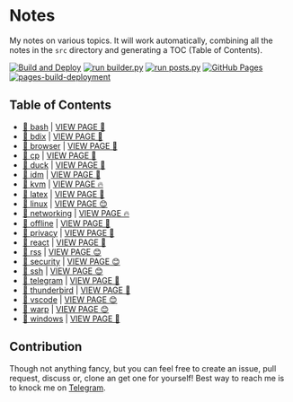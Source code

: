# Notes

My notes on various topics. It will work automatically, combining all the notes in the `src` directory and generating a TOC (Table of Contents).

[![Build and Deploy](https://github.com/SharafatKarim/notes/actions/workflows/action.yml/badge.svg)](https://github.com/SharafatKarim/notes/actions/workflows/action.yml)
[![run builder.py](https://github.com/SharafatKarim/notes/actions/workflows/action.yml/badge.svg)](https://github.com/SharafatKarim/notes/actions/workflows/action.yml)
[![run posts.py](https://github.com/SharafatKarim/notes/actions/workflows/posts.yml/badge.svg)](https://github.com/SharafatKarim/notes/actions/workflows/posts.yml)
[![GitHub Pages](https://github.com/SharafatKarim/notes/actions/workflows/gh-pages.yml/badge.svg)](https://github.com/SharafatKarim/notes/actions/workflows/gh-pages.yml)
[![pages-build-deployment](https://github.com/SharafatKarim/notes/actions/workflows/pages/pages-build-deployment/badge.svg)](https://github.com/SharafatKarim/notes/actions/workflows/pages/pages-build-deployment)


## Table of Contents

- [🎸 bash](src/bash.md) | <a href='https://sharafat.is-a.dev/notes/bash' target='_blank'>VIEW PAGE 🌈</a>
- [🌟 bdix](src/bdix.md) | <a href='https://sharafat.is-a.dev/notes/bdix' target='_blank'>VIEW PAGE 🎉</a>
- [🚀 browser](src/browser.md) | <a href='https://sharafat.is-a.dev/notes/browser' target='_blank'>VIEW PAGE 🌟</a>
- [👾 cp](src/cp.md) | <a href='https://sharafat.is-a.dev/notes/cp' target='_blank'>VIEW PAGE 🤖</a>
- [🎉 duck](src/duck.md) | <a href='https://sharafat.is-a.dev/notes/duck' target='_blank'>VIEW PAGE 🎉</a>
- [🚀 idm](src/idm.md) | <a href='https://sharafat.is-a.dev/notes/idm' target='_blank'>VIEW PAGE 🤖</a>
- [🎉 kvm](src/kvm.md) | <a href='https://sharafat.is-a.dev/notes/kvm' target='_blank'>VIEW PAGE 🔥</a>
- [🎸 latex](src/latex.md) | <a href='https://sharafat.is-a.dev/notes/latex' target='_blank'>VIEW PAGE 🎸</a>
- [🎸 linux](src/linux.md) | <a href='https://sharafat.is-a.dev/notes/linux' target='_blank'>VIEW PAGE 😊</a>
- [🍕 networking](src/networking.md) | <a href='https://sharafat.is-a.dev/notes/networking' target='_blank'>VIEW PAGE 🔥</a>
- [👾 offline](src/offline.md) | <a href='https://sharafat.is-a.dev/notes/offline' target='_blank'>VIEW PAGE 🌈</a>
- [🌟 privacy](src/privacy.md) | <a href='https://sharafat.is-a.dev/notes/privacy' target='_blank'>VIEW PAGE 🚀</a>
- [🎉 react](src/react.md) | <a href='https://sharafat.is-a.dev/notes/react' target='_blank'>VIEW PAGE 👾</a>
- [🎉 rss](src/rss.md) | <a href='https://sharafat.is-a.dev/notes/rss' target='_blank'>VIEW PAGE 😊</a>
- [🎸 security](src/security.md) | <a href='https://sharafat.is-a.dev/notes/security' target='_blank'>VIEW PAGE 😊</a>
- [🎸 ssh](src/ssh.md) | <a href='https://sharafat.is-a.dev/notes/ssh' target='_blank'>VIEW PAGE 😊</a>
- [🍕 telegram](src/telegram.md) | <a href='https://sharafat.is-a.dev/notes/telegram' target='_blank'>VIEW PAGE 🎸</a>
- [🚀 thunderbird](src/thunderbird.md) | <a href='https://sharafat.is-a.dev/notes/thunderbird' target='_blank'>VIEW PAGE 🍕</a>
- [👾 vscode](src/vscode.md) | <a href='https://sharafat.is-a.dev/notes/vscode' target='_blank'>VIEW PAGE 😊</a>
- [🎸 warp](src/warp.md) | <a href='https://sharafat.is-a.dev/notes/warp' target='_blank'>VIEW PAGE 😊</a>
- [🎸 windows](src/windows.md) | <a href='https://sharafat.is-a.dev/notes/windows' target='_blank'>VIEW PAGE 🤖</a>

## Contribution

Though not anything fancy, but you can feel free to create an issue, pull request, discuss or, clone an get one for yourself!
Best way to reach me is to knock me on [Telegram](https://t.me/SharafatKarim).

